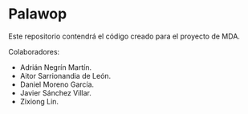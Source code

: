 # Palawop

Este repositorio contendrá el código creado para el proyecto de MDA.

Colaboradores:

- Adrián Negrín Martín.
- Aitor Sarrionandia de León.
- Daniel Moreno García.
- Javier Sánchez Villar.
- Zixiong Lin.
